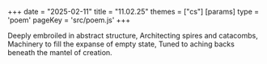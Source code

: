 +++
date = "2025-02-11"
title = "11.02.25"
themes = ["cs"]
[params]
  type = 'poem'
  pageKey = 'src/poem.js'
+++

Deeply embroiled in abstract structure,
Architecting spires and catacombs,
Machinery to fill the expanse of empty state,
Tuned to aching backs beneath the mantel of creation.
